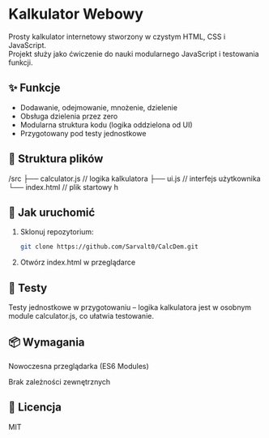 # Kalkulator Webowy

Prosty kalkulator internetowy stworzony w czystym HTML, CSS i JavaScript.  
Projekt służy jako ćwiczenie do nauki modularnego JavaScript i testowania funkcji.

## ✨ Funkcje

- Dodawanie, odejmowanie, mnożenie, dzielenie
- Obsługa dzielenia przez zero
- Modularna struktura kodu (logika oddzielona od UI)
- Przygotowany pod testy jednostkowe

## 🧠 Struktura plików

/src 
├── calculator.js // logika kalkulatora
├── ui.js // interfejs użytkownika 
└── index.html // plik startowy h


## 🚀 Jak uruchomić

1. Sklonuj repozytorium:
   ```bash
   git clone https://github.com/Sarvalt0/CalcDem.git
   
2. Otwórz index.html w przeglądarce

## 🧪 Testy
Testy jednostkowe w przygotowaniu – logika kalkulatora jest w osobnym module calculator.js, co ułatwia testowanie.

## 📦 Wymagania
Nowoczesna przeglądarka (ES6 Modules)

Brak zależności zewnętrznych

## 📜 Licencja
MIT